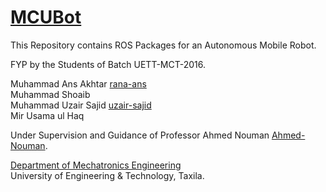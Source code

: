 # [MCUBot](https://github.com/rana-ans/mcubot/)

This Repository contains ROS Packages for an Autonomous Mobile Robot.

FYP by the Students of Batch UETT-MCT-2016.

Muhammad Ans Akhtar [rana-ans](https://github.com/rana-ans/)  
Muhammad Shoaib  
Muhammad Uzair Sajid [uzair-sajid](https://github.com/uzair-sajid)  
Mir Usama ul Haq  

Under Supervision and Guidance of Professor Ahmed Nouman [Ahmed-Nouman](https://github.com/Ahmed-Nouman).

[Department of Mechatronics Engineering](https://web.uettaxila.edu.pk/MCED/index.php/)  
University of Engineering & Technology, Taxila.
